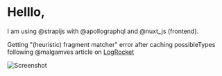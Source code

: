 # Helllo, 
I am using @strapijs with @apollographql and @nuxt_js (frontend). 

Getting "(heuristic) fragment matcher" error after caching possibleTypes following @malgamves article on [LogRocket](https://blog.logrocket.com/using-code-gen-to-avoid-heuristic-graphql-queries/)


![Screenshot](https://i.ibb.co/88vBdTt/image.png)
